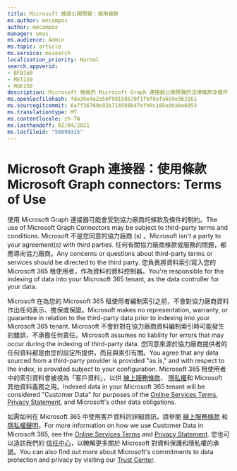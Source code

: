 ```yaml
---
title: Microsoft 搜尋公開預覽：使用條款
ms.author: mecampos
author: mecampos
manager: umas
ms.audience: Admin
ms.topic: article
ms.service: mssearch
localization_priority: Normal
search.appverid:
- BFB160
- MET150
- MOE150
description: Microsoft 搜尋的 Microsoft Graph 連接器公開預覽的法律條款及條件
ms.openlocfilehash: fde39e4a2a59f99158570f1fbf8afa659e362161
ms.sourcegitcommit: 6a7f36769e92b714588b47efb0c185eddabe6953
ms.translationtype: MT
ms.contentlocale: zh-TW
ms.lasthandoff: 02/04/2021
ms.locfileid: "50099315"
---
```

<!---Previous ms.author: anfowler --->

# <a name="microsoft-graph-connectors-terms-of-use"></a><span data-ttu-id="368b8-103">Microsoft Graph 連接器：使用條款</span><span class="sxs-lookup"><span data-stu-id="368b8-103">Microsoft Graph connectors: Terms of Use</span></span>

<span data-ttu-id="368b8-104">使用 Microsoft Graph 連接器可能會受到協力廠商的條款及條件的制約。</span><span class="sxs-lookup"><span data-stu-id="368b8-104">The use of Microsoft Graph Connectors may be subject to third-party terms and conditions.</span></span> <span data-ttu-id="368b8-105">Microsoft 不是您同意的協力廠商 (s) 。</span><span class="sxs-lookup"><span data-stu-id="368b8-105">Microsoft isn't a party to your agreement(s) with third parties.</span></span> <span data-ttu-id="368b8-106">任何有關協力廠商條款或服務的問題，都應導向協力廠商。</span><span class="sxs-lookup"><span data-stu-id="368b8-106">Any concerns or questions about third-party terms or services should be directed to the third party.</span></span> <span data-ttu-id="368b8-107">您負責將資料索引寫入您的 Microsoft 365 租使用者，作為資料的資料控制器。</span><span class="sxs-lookup"><span data-stu-id="368b8-107">You're responsible for the indexing of data into your Microsoft 365 tenant, as the data controller for your data.</span></span>

<span data-ttu-id="368b8-108">Microsoft 在為您的 Microsoft 365 租使用者編制索引之前，不會對協力廠商資料作出任何表示、擔保或保證。</span><span class="sxs-lookup"><span data-stu-id="368b8-108">Microsoft makes no representation, warranty, or guarantee in relation to the third-party data prior to indexing into your Microsoft 365 tenant.</span></span>  <span data-ttu-id="368b8-109">Microsoft 不會針對在協力廠商資料編制索引時可能發生的錯誤，不承擔任何責任。</span><span class="sxs-lookup"><span data-stu-id="368b8-109">Microsoft assumes no liability for errors that may occur during the indexing of third-party data.</span></span>  <span data-ttu-id="368b8-110">您同意來源於協力廠商提供者的任何資料都是由您的設定所提供，而且與索引有關。</span><span class="sxs-lookup"><span data-stu-id="368b8-110">You agree that any data sourced from a third-party provider is provided "as is," and with respect to the index, is provided subject to your configuration.</span></span> <span data-ttu-id="368b8-111">Microsoft 365 租使用者中的索引資料會被視為「客戶資料」，以供 [線上服務條款](http://www.microsoftvolumelicensing.com/Downloader.aspx?documenttype=OST&lang=English)、 [隱私權](https://privacy.microsoft.com/privacystatement)和 Microsoft 其他資料義務之用。</span><span class="sxs-lookup"><span data-stu-id="368b8-111">Indexed data in your Microsoft 365 tenant will be considered "Customer Data" for purposes of the [Online Services Terms](http://www.microsoftvolumelicensing.com/Downloader.aspx?documenttype=OST&lang=English), [Privacy Statement](https://privacy.microsoft.com/privacystatement), and Microsoft's other data obligations.</span></span>

<span data-ttu-id="368b8-112">如需如何在 Microsoft 365 中使用客戶資料的詳細資訊，請參閱 [線上服務條款](http://www.microsoftvolumelicensing.com/Downloader.aspx?documenttype=OST&lang=English) 和 [隱私權聲明](https://privacy.microsoft.com/privacystatement)。</span><span class="sxs-lookup"><span data-stu-id="368b8-112">For more information on how we use Customer Data in Microsoft 365, see the [Online Services Terms](http://www.microsoftvolumelicensing.com/Downloader.aspx?documenttype=OST&lang=English) and [Privacy Statement](https://privacy.microsoft.com/privacystatement).</span></span> <span data-ttu-id="368b8-113">您也可以造訪我們的 [信任中心](https://www.microsoft.com/trust-center)，以瞭解更多關於 Microsoft 對資料保護和隱私權的承諾。</span><span class="sxs-lookup"><span data-stu-id="368b8-113">You can also find out more about Microsoft's commitments to data protection and privacy by visiting our [Trust Center](https://www.microsoft.com/trust-center).</span></span>
